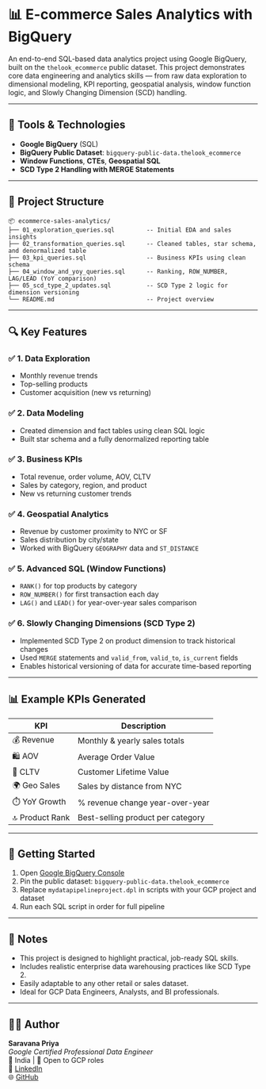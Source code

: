 # 📊 E-commerce Sales Analytics with BigQuery

An end-to-end SQL-based data analytics project using Google BigQuery, built on the `thelook_ecommerce` public dataset. This project demonstrates core data engineering and analytics skills — from raw data exploration to dimensional modeling, KPI reporting, geospatial analysis, window function logic, and Slowly Changing Dimension (SCD) handling.

---

## 🧰 Tools & Technologies
- **Google BigQuery** (SQL)
- **BigQuery Public Dataset**: `bigquery-public-data.thelook_ecommerce`
- **Window Functions**, **CTEs**, **Geospatial SQL**
- **SCD Type 2 Handling with MERGE Statements**

---

## 📁 Project Structure

```
📦 ecommerce-sales-analytics/
├── 01_exploration_queries.sql         -- Initial EDA and sales insights
├── 02_transformation_queries.sql      -- Cleaned tables, star schema, and denormalized table
├── 03_kpi_queries.sql                 -- Business KPIs using clean schema
├── 04_window_and_yoy_queries.sql      -- Ranking, ROW_NUMBER, LAG/LEAD (YoY comparison)
├── 05_scd_type_2_updates.sql          -- SCD Type 2 logic for dimension versioning
└── README.md                          -- Project overview
```

---

## 🔍 Key Features

### ✅ 1. Data Exploration
- Monthly revenue trends
- Top-selling products
- Customer acquisition (new vs returning)

### ✅ 2. Data Modeling
- Created dimension and fact tables using clean SQL logic
- Built star schema and a fully denormalized reporting table

### ✅ 3. Business KPIs
- Total revenue, order volume, AOV, CLTV
- Sales by category, region, and product
- New vs returning customer trends

### ✅ 4. Geospatial Analytics
- Revenue by customer proximity to NYC or SF
- Sales distribution by city/state
- Worked with BigQuery `GEOGRAPHY` data and `ST_DISTANCE`

### ✅ 5. Advanced SQL (Window Functions)
- `RANK()` for top products by category
- `ROW_NUMBER()` for first transaction each day
- `LAG()` and `LEAD()` for year-over-year sales comparison

### ✅ 6. Slowly Changing Dimensions (SCD Type 2)
- Implemented SCD Type 2 on product dimension to track historical changes
- Used `MERGE` statements and `valid_from`, `valid_to`, `is_current` fields
- Enables historical versioning of data for accurate time-based reporting

---

## 📊 Example KPIs Generated

| KPI | Description |
|-----|-------------|
| 💰 Revenue | Monthly & yearly sales totals |
| 🛍️ AOV | Average Order Value |
| 🧍 CLTV | Customer Lifetime Value |
| 🌍 Geo Sales | Sales by distance from NYC |
| ⏱️ YoY Growth | % revenue change year-over-year |
| 🔝 Product Rank | Best-selling product per category |

---

## 🚀 Getting Started

1. Open [Google BigQuery Console](https://console.cloud.google.com/bigquery)
2. Pin the public dataset: `bigquery-public-data.thelook_ecommerce`
3. Replace `mydatapipelineproject.dpl` in scripts with your GCP project and dataset
4. Run each SQL script in order for full pipeline

---

## 📌 Notes
- This project is designed to highlight practical, job-ready SQL skills.
- Includes realistic enterprise data warehousing practices like SCD Type 2.
- Easily adaptable to any other retail or sales dataset.
- Ideal for GCP Data Engineers, Analysts, and BI professionals.

---

## 👩‍💻 Author

**Saravana Priya**  
*Google Certified Professional Data Engineer*  
📍 India | 💼 Open to GCP roles  
🔗 [LinkedIn](https://www.linkedin.com/in/saravana-priya)  
🌐 [GitHub](https://github.com/saravana-priya)
